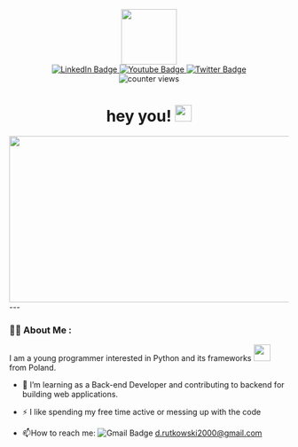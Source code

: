 <div id="header" align="center">
  <img src="https://media.giphy.com/media/M9gbBd9nbDrOTu1Mqx/giphy.gif" width="100"/>
</div>
<div id="badges" align="center">
  <a href="your-linkedin-URL">
    <img src="https://img.shields.io/badge/LinkedIn-blue?style=for-the-badge&logo=linkedin&logoColor=white" alt="LinkedIn Badge"/>
  </a>
  <a href="https://www.facebook.com/drutkoowski/">
    <img src="https://img.shields.io/badge/Facebook-blue?style=for-the-badge&logo=facebook&logoColor=white" alt="Youtube Badge"/>
  </a>
  <a href="your-twitter-URL">
    <img src="https://img.shields.io/badge/Twitter-blue?style=for-the-badge&logo=twitter&logoColor=white" alt="Twitter Badge"/>
  </a>
</div>
<div align="center"> <img id="badges" src="https://komarev.com/ghpvc/?username=drutkoowski&style=flat-square&color=blue" alt="counter views"/> </div>
<h1 align="center">
  hey you!
  <img src="https://media.giphy.com/media/hvRJCLFzcasrR4ia7z/giphy.gif" width="30px"/>
</h1>
<div align="center">
  <img src="https://media.giphy.com/media/dWesBcTLavkZuG35MI/giphy.gif" width="600" height="300"/>
</div>
---

### :man_technologist: About Me :
I am a young programmer interested in Python and its frameworks <img src="https://media.giphy.com/media/WUlplcMpOCEmTGBtBW/giphy.gif" width="30"> from Poland.

- :seedling:  I’m learning as a Back-end Developer and contributing to backend for building web applications.

- :zap: I like spending my free time active or messing up with the code

- :mailbox:How to reach me: <img src="https://img.shields.io/badge/Gmail-D14836?style=for-the-badge&logo=gmail&logoColor=white" alt="Gmail Badge"/> <a href="mailto:d.rutkowski2000@gmail.com" target="_blank">d.rutkowski2000@gmail.com</a>
